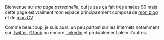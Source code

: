 Bienvenue sur *ma page personnelle*, oui je sais ça fait très années 90 mais
cette page est vraiment *mon* espace principalement composé de [mon
blog](/posts/) et de [mon CV](/page/cv-fr/).

Comme beaucoup, je suis aussi un peu partout sur les Internets notamment sur
[Twitter](https://twitter.com/dpobel), [Github](https://github.com/dpobel/) ou
encore [Linkedin](https://www.linkedin.com/in/dpobel/) et probablement plein
d'autres…
